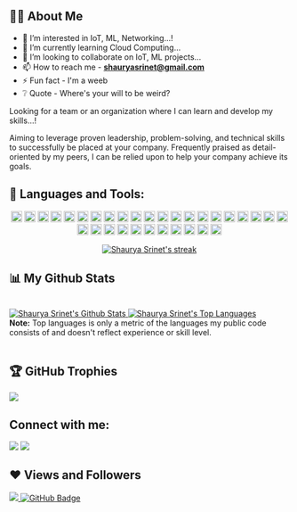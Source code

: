 ## 🙋‍♂️ About Me

- 👀 I’m interested in IoT, ML, Networking...!
- 🌱 I’m currently learning Cloud Computing...
- 💞️ I’m looking to collaborate on IoT, ML projects...
- 📫 How to reach me - **shauryasrinet@gmail.com**
- ⚡ Fun fact - I'm a weeb
- ❔ Quote - Where's your will to be weird?

 
Looking for a team or an organization where I can learn and develop my skills...! 

Aiming to leverage proven leadership, problem-solving, and technical skills to successfully be placed at your company. Frequently praised as detail-oriented by my peers, I can be relied upon to help your company achieve its goals.

 
 
## 🚀 Languages and Tools:

<p align="center">
  <img src="https://img.shields.io/badge/Python-3776AB?style=plastic&logo=python&logoColor=white" height=20>
  <img src="https://img.shields.io/badge/C-00599C?style=plastic&logo=c&logoColor=white" height=20>
  <img src="https://img.shields.io/badge/C%2B%2B-00599C?style=plastic&logo=C%2B%2B&logoColor=white" height=20>
  <img src="https://img.shields.io/badge/Java-007396?style=plastic&logo=java&logoColor=white" height=20>
  <img src="https://img.shields.io/badge/Pandas-2C2D72?style=plastic&logo=pandas&logoColor=white" height=20>
  <img src="https://img.shields.io/badge/Jupyter-white?style=plastic&logo=Jupyter&logoColor=orange" height=20>
  <img src="https://img.shields.io/badge/Numpy-%23013243?style=plastic&logo=Numpy&logoColor=white" height=20>
  <img src="https://img.shields.io/badge/HTML5-E95420?style=plastic&logo=html5&logoColor=white" height=20>
  <img src="https://img.shields.io/badge/CSS3-3776AB?style=plastic&logo=css3&logoColor=white" height=20>
  <img src="https://img.shields.io/badge/Javascript-F7DF1E?style=plastic&logo=JavaScript&logoColor=black" height=20>
  <img src="https://img.shields.io/badge/CANVA-%2300C4CC?style=plastic&logo=Canva&logoColor=black" height=20>
  <img src="https://img.shields.io/badge/MySQL-000000?style=plastic&logo=mysql&logoColor=white" height=20>
  <img src="https://img.shields.io/badge/Github-%23121011?style=plastic&logo=github&logoColor=white" height=20>
  <img src="https://img.shields.io/badge/Git-%23121011?style=plastic&logo=Git&logoColor=#F05032" height=20>
  <img src="https://img.shields.io/badge/Visual_Studio_Code-0078D4?style=plastic&logo=visual%20studio%20code&logoColor=white" height=20>
  <img src="https://img.shields.io/badge/PowerBI-F2C811?style=plastic&logo=Power%20BI&logoColor=black" height=20>
  <img src="https://img.shields.io/badge/Tableau-white?style=plastic&logo=Tableau&logoColor=blue" height=20>
  <img src="https://img.shields.io/badge/Anaconda-green?style=plastic&logo=Anaconda&logoColor=white" height=20>
  <img src="https://img.shields.io/badge/OpenCV-27338e?style=plastic&logo=OpenCV&logoColor=white" height=20>
  <img src="https://img.shields.io/badge/SQLite-07405E?style=plastic&logo=sqlite&logoColor=white" height=20>
  <img src="https://img.shields.io/badge/Colab-F9AB00?style=plastic&logo=googlecolab&color=525252" height=20>
  <img src="https://img.shields.io/badge/ScikitLearn-F7931E?style=plastic&logo=scikit-learn&color=525252" height=20>
  <img src="https://img.shields.io/badge/TensorFlow-FF6F00?style=plastic&logo=TensorFlow&color=000000" height=20>
  <img src="https://img.shields.io/badge/Keras-D00000?style=plastic&logo=Keras&color=111111" height=20>
  <img src="https://img.shields.io/badge/R-276DC3?style=plastic&logo=R&logoColor=#276DC3" height=20>
  <img src="https://img.shields.io/badge/Flask-000000?style=plastic&logo=Flask&logoColor=#276DC3" height=20>
  <img src="https://img.shields.io/badge/Node.js-339933?style=plastic&logo=node.js&logoColor=white" height=20>
  <img src="https://img.shields.io/badge/React-61DAFB?style=plastic&logo=react&logoColor=white" height=20>
  <img src="https://img.shields.io/badge/MongoDB-47A248?style=plastic&logo=mongodb&logoColor=white" height=20>
  <img src="https://img.shields.io/badge/PHP-777BB4?style=plastic&logo=php&logoColor=white" height=20>
  <img src="https://img.shields.io/badge/PyCharm-000000?style=plastic&logo=pycharm&logoColor=white" height=20>
  <img src="https://img.shields.io/badge/PyTorch-EE4C2C?style=plastic&logo=pytorch&logoColor=white" height=20>
</p>


<p align="center">
  <a href="https://github.com/footcricket05/github-readme-streak-stats">
    <img title="🔥 Get streak stats for your profile at git.io/streak-stats" alt="Shaurya Srinet's streak" src="https://github-readme-streak-stats.herokuapp.com/?user=footcricket05&theme=black-ice&hide_border=true&stroke=0000&background=060A0CD0"/>
  </a>
</p>




## 📊 My Github Stats

<br/>
<a href="https://github.com/footcricket05/github-readme-stats">
  <img alt="Shaurya Srinet's Github Stats" src="https://github-readme-stats.vercel.app/api?username=footcricket05&show_icons=true&count_private=true&theme=react&hide_border=true&bg_color=0D1117" />
</a>
<a href="https://github.com/footcricket05/github-readme-stats">
  <img alt="Shaurya Srinet's Top Languages" src="https://github-readme-stats.vercel.app/api/top-langs/?username=footcricket05&langs_count=8&count_private=true&layout=compact&theme=react&hide_border=true&bg_color=0D1117" />
</a>
<br/>
<b>Note:</b> Top languages is only a metric of the languages my public code consists of and doesn't reflect experience or skill level.
<br/>
<br/>



## 🏆 GitHub Trophies
![](https://github-profile-trophy.vercel.app/?username=footcricket05&margin-w=8&margin-h=4&theme=onedark)



## Connect with me:
<p align="left">
  <a href="https://www.linkedin.com/in/shaurya-srinet/"><img src="https://img.icons8.com/fluent/48/000000/linkedin.png"/></a>
  <a href="https://www.instagram.com/_shaurya_srinet/"><img src="https://img.icons8.com/fluent/48/000000/instagram-new.png"/></a>
</p>



## ❤ Views and Followers
<a href="https://github.com/Meghna-DAS/github-profile-views-counter">
    <img src="https://komarev.com/ghpvc/?username=footcricket05">
</a>
<a href="https://github.com/footcricket05?tab=followers">
    <img src="https://img.shields.io/github/followers/footcricket05?label=Followers&style=social" alt="GitHub Badge">
</a>




